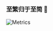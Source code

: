### 至繁归于至简 👋
![Metrics](https://metrics.lecoq.io/wongearl?template=classic&base.indepth=false&base.hireable=false&config.timezone=Asia%2FShanghai)
<!--
**wongearl/wongearl** is a ✨ _special_ ✨ repository because its `README.md` (this file) appears on your GitHub profile.

Here are some ideas to get you started:

- 🔭 I’m currently working on ...
- 🌱 I’m currently learning ...
- 👯 I’m looking to collaborate on ...
- 🤔 I’m looking for help with ...
- 💬 Ask me about ...
- 📫 How to reach me: ...
- 😄 Pronouns: ...
- ⚡ Fun fact: ...
-->
